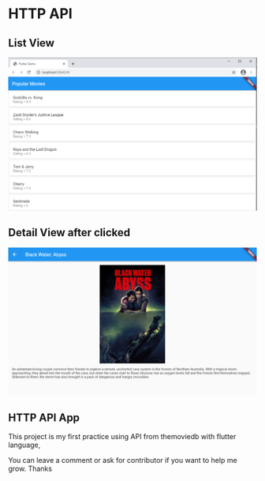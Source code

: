 # HTTP API

## List View
<img src="/images/1.png" title="Screenshot 1"/>

## Detail View after clicked
<img src="/images/2.png" title="Screenshot 2"/>

## HTTP API App

This project is my first practice using API from themoviedb with flutter language,

You can leave a comment or ask for contributor if you want to help me grow. Thanks 
